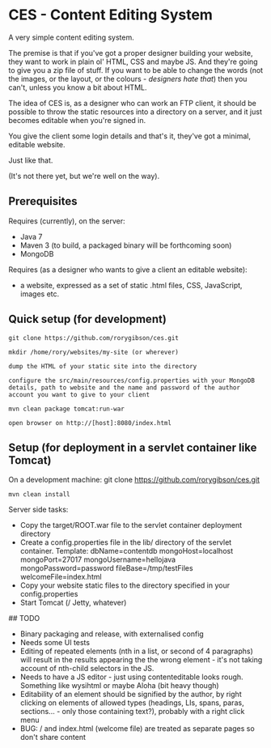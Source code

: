 # CES - Content Editing System

A very simple content editing system.

The premise is that if you've got a proper designer building your website, they want to work in plain ol' HTML, CSS and maybe JS.
And they're going to give you a zip file of stuff.
If you want to be able to change the words (not the images, or the layout, or the colours - *designers hate that*) then you can't, unless you know a bit about HTML.

The idea of CES is, as a designer who can work an FTP client, it should be possible to throw the static resources into a directory on a server, and it just becomes editable when you're signed in.

You give the client some login details and that's it, they've got a minimal, editable website.

Just like that.

(It's not there yet, but we're well on the way).

## Prerequisites

Requires (currently), on the server:
 - Java 7
 - Maven 3 (to build, a packaged binary will be forthcoming soon)
 - MongoDB

Requires (as a designer who wants to give a client an editable website):
 - a website, expressed as a set of static .html files, CSS, JavaScript, images etc.

## Quick setup (for development)
    git clone https://github.com/rorygibson/ces.git

    mkdir /home/rory/websites/my-site (or wherever)

    dump the HTML of your static site into the directory

    configure the src/main/resources/config.properties with your MongoDB details, path to website and the name and password of the author account you want to give to your client

    mvn clean package tomcat:run-war

    open browser on http://[host]:8080/index.html


## Setup (for deployment in a servlet container like Tomcat)

On a development machine:
    git clone https://github.com/rorygibson/ces.git

    mvn clean install

Server side tasks:

 * Copy the target/ROOT.war file to the servlet container deployment directory
 * Create a config.properties file in the lib/ directory of the servlet container. Template:
    dbName=contentdb
    mongoHost=localhost
    mongoPort=27017
    mongoUsername=hellojava
    mongoPassword=password
    fileBase=/tmp/testFiles
    welcomeFile=index.html
 * Copy your website static files to the directory specified in your config.properties
 * Start Tomcat (/ Jetty, whatever)



## TODO

 - Binary packaging and release, with externalised config
 - Needs some UI tests
 - Editing of repeated elements (nth in a list, or second of 4 paragraphs) will result in the results appearing the the wrong element - it's not taking account of nth-child selectors in the JS.
 - Needs to have a JS editor - just using contenteditable looks rough. Something like wysihtml or maybe Aloha (bit heavy though)
 - Editability of an element should be signified by the author, by right clicking on elements of allowed types (headings, LIs, spans, paras, sections... - only those containing text?), probably with a right click menu
 - BUG: / and index.html (welcome file) are treated as separate pages so don't share content


